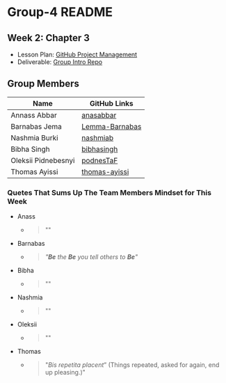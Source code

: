 
# Group-4 README

## Week 2: Chapter 3

- Lesson Plan:
  [GitHub Project Management](https://github.com/HackYourFutureBelgium/workflows/blob/master/lesson-plans/github-project-management.md)
- Deliverable:
  [Group Intro Repo](https://github.com/HackYourFutureBelgium/workflows/blob/master/deliverables/group-introduction-repo.md)

## Group Members

| Name                | GitHub Links                                        |
| ------------------- | --------------------------------------------------- |
| Annass Abbar        | [anasabbar](https://github.com/anasabbar)           |
| Barnabas Jema       | [Lemma-Barnabas](https://github.com/Lemma-Barnabas) |
| Nashmia Burki       | [nashmiab](https://github.com/nashmiab)             |
| Bibha Singh         | [bibhasingh](https://github.com/bibhasingh)         |
| Oleksii Pidnebesnyi | [podnesTaF](https://github.com/nashmiab)            |
| Thomas Ayissi       | [thomas-ayissi](https://github.com/thomas-ayissi)   |

### Quetes That Sums Up The Team Members Mindset for This Week

- Anass
  - > ""
- Barnabas
  - > _"**Be** the **Be** you tell others to **Be**"_
- Bibha
  - > ""
- Nashmia
  - > ""
- Oleksii
  - > ""
- Thomas
  - > "_Bis repetita placent_” (Things repeated, asked for again, end up
    > pleasing.)"

